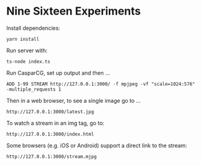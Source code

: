 # Nine Sixteen Experiments

Install dependencies:

    yarn install

Run server with:

    ts-node index.ts

Run CasparCG, set up output and then ...

    ADD 1-99 STREAM http://127.0.0.1:3000/ -f mpjpeg -vf "scale=1024:576" -multiple_requests 1

Then in a web browser, to see a single image go to ...

    http://127.0.0.1:3000/latest.jpg

To watch a stream in an img tag, go to:

    http://127.0.0.1:3000/index.html

Some browsers (e.g. iOS or Android) support a direct link to the stream:

    http://127.0.0.1:3000/stream.mjpg
